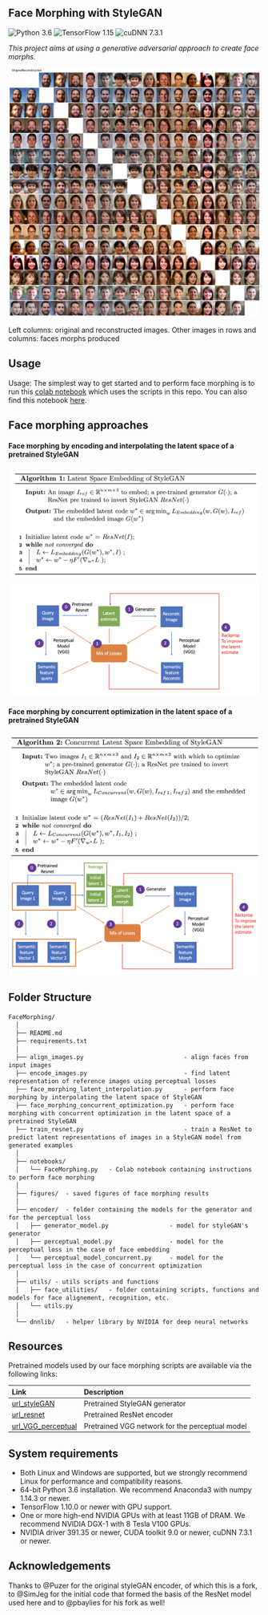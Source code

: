 ## Face Morphing with StyleGAN
![Python 3.6](https://img.shields.io/badge/python-3.6-green.svg?style=plastic)
![TensorFlow 1.15](https://img.shields.io/badge/tensorflow-1.10-green.svg?style=plastic)
![cuDNN 7.3.1](https://img.shields.io/badge/cudnn-7.3.1-green.svg?style=plastic)

*This project aims at using a generative adversarial approach to create face morphs.*

![Example image](figures/face_morph_1.png)

Left columns: original and reconstructed images. Other images in rows and columns: faces morphs produced  

## Usage
Usage: The simplest way to get started and to perform face morphing is to run this [colab notebook](https://colab.research.google.com/drive/1NJkGIgRTbeJ2754fuDNhf-RtUjV6nzkv) which uses the scripts in this repo.
You can also find this notebook [here](https://github.com/antoinedandi/FaceMorphing/blob/master/notebooks/FaceMorphing.ipynb).


## Face morphing approaches

#### Face morphing by encoding and interpolating the latent space of a pretrained StyleGAN
![Algo:1 Face morphing by latent space interpolation](figures/latent_space_embedding_algo.png)
![Face morphing by latent space interpolation](figures/latent_interpolation.png)

#### Face morphing by concurrent optimization in the latent space of a pretrained StyleGAN
![Algo:2 Face morphing by concurrent optimization in latent space](figures/concurrent_latent_space_embedding_algo.png)
![Face morphing by concurrent optimization in latent space](figures/concurrent_optimization.png)

## Folder Structure

```
FaceMorphing/
  │
  ├── README.md
  ├── requirements.txt
  │
  ├── align_images.py                            - align faces from input images
  ├── encode_images.py                           - find latent representation of reference images using perceptual losses
  ├── face_morphing_latent_interpolation.py      - perform face morphing by interpolating the latent space of StyleGAN
  ├── face_morphing_concurrent_optimization.py   - perform face morphing with concurrent optimization in the latent space of a pretrained StyleGAN
  ├── train_resnet.py                            - train a ResNet to predict latent representations of images in a StyleGAN model from generated examples
  │
  ├── notebooks/
  │   └── FaceMorphing.py   - Colab notebook containing instructions to perform face morphing
  │
  ├── figures/  - saved figures of face morphing results
  │
  ├── encoder/  - folder containing the models for the generator and for the perceptual loss
  │   ├── generator_model.py                 - model for styleGAN's generator
  │   ├── perceptual_model.py                - model for the perceptual loss in the case of face embedding
  │   └── perceptual_model_concurrent.py     - model for the perceptual loss in the case of concurrent optimization
  │
  ├── utils/ - utils scripts and functions
  │   ├── face_utilities/   - folder containing scripts, functions and models for face alignement, recognition, etc.
  │   └── utils.py 
  │
  └── dnnlib/   - helper library by NVIDIA for deep neural networks
```

## Resources

Pretrained models used by our face morphing scripts are available via the following links:

| Link                              | Description
| :--------------                   | :----------
| [url_styleGAN](https://drive.google.com/uc?export=download&id=1Ru1kpacSvmheTHP7evEGHEegXZjeTaoi)       | Pretrained StyleGAN generator
| [url_resnet](https://drive.google.com/uc?id=1aT59NFy9-bNyXjDuZOTMl0qX0jmZc6Zb)                         | Pretrained ResNet encoder
| [url_VGG_perceptual](https://drive.google.com/uc?export=download&id=1poMANPSNDHALZRuaqJGrl1EVOP1WNjLv) | Pretrained VGG network for the perceptual model


## System requirements

* Both Linux and Windows are supported, but we strongly recommend Linux for performance and compatibility reasons.
* 64-bit Python 3.6 installation. We recommend Anaconda3 with numpy 1.14.3 or newer.
* TensorFlow 1.10.0 or newer with GPU support.
* One or more high-end NVIDIA GPUs with at least 11GB of DRAM. We recommend NVIDIA DGX-1 with 8 Tesla V100 GPUs.
* NVIDIA driver 391.35 or newer, CUDA toolkit 9.0 or newer, cuDNN 7.3.1 or newer.


## Acknowledgements

Thanks to @Puzer for the original styleGAN encoder, of which this is a fork, to @SimJeg for the initial code that formed the basis of the ResNet model used here and to @pbaylies for his fork as well!
